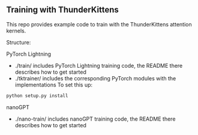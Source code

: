 

## Training with ThunderKittens

This repo provides example code to train with the ThunderKittens attention kernels. 

Structure:

PyTorch Lightning
- ./train/ includes PyTorch Lightning training code, the README there describes how to get started
- ./tktrainer/ includes the corresponding PyTorch modules with the implementations
To set this up:
```bash
python setup.py install
```

nanoGPT
- ./nano-train/ includes nanoGPT training code, the README there describes how to get started



